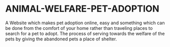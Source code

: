 # ANIMAL-WELFARE-PET-ADOPTION
A Website which makes pet adoption online, easy and something which can be done from the comfort of your home rather than traveling places to search for a pet to adopt. The process of serving towards the welfare of the pets by giving the abandoned pets a place of shelter.
